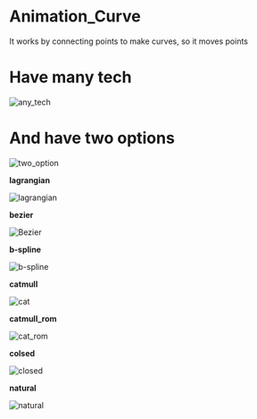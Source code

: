 # Animation_Curve
It works by connecting points to make curves, so it moves points

# Have many tech

![any_tech](https://user-images.githubusercontent.com/37854961/117170282-d913fc80-ae04-11eb-8d44-3addee7c3247.JPG)

# And have two options

![two_option](https://user-images.githubusercontent.com/37854961/117170287-daddc000-ae04-11eb-9e2e-68006857834b.JPG)

**lagrangian**

![lagrangian](https://user-images.githubusercontent.com/37854961/117170333-e4672800-ae04-11eb-819e-e655403fb411.JPG)

**bezier**

![Bezier](https://user-images.githubusercontent.com/37854961/117170341-e5985500-ae04-11eb-9447-08b3ec869d52.JPG)

**b-spline**

![b-spline](https://user-images.githubusercontent.com/37854961/117170344-e7621880-ae04-11eb-8d07-146e7cce239a.JPG)

**catmull**

![cat](https://user-images.githubusercontent.com/37854961/117170350-e92bdc00-ae04-11eb-8e38-6142e06b4634.JPG)

**catmull_rom**

![cat_rom](https://user-images.githubusercontent.com/37854961/117170358-ea5d0900-ae04-11eb-81f2-3a16000d0f52.JPG)

**colsed**

![closed](https://user-images.githubusercontent.com/37854961/117170361-eb8e3600-ae04-11eb-9370-b017a847751c.JPG)

**natural**

![natural](https://user-images.githubusercontent.com/37854961/117170420-f8ab2500-ae04-11eb-9d93-ca20f1ac107c.JPG)


